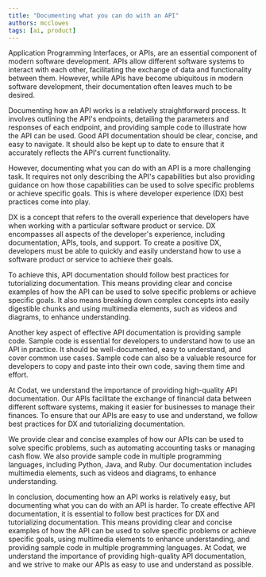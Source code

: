 ```yaml
---
title: "Documenting what you can do with an API"
authors: mcclowes
tags: [ai, product]
---
```


Application Programming Interfaces, or APIs, are an essential component of modern software development. APIs allow different software systems to interact with each other, facilitating the exchange of data and functionality between them. However, while APIs have become ubiquitous in modern software development, their documentation often leaves much to be desired.

<!--truncate-->

Documenting how an API works is a relatively straightforward process. It involves outlining the API's endpoints, detailing the parameters and responses of each endpoint, and providing sample code to illustrate how the API can be used. Good API documentation should be clear, concise, and easy to navigate. It should also be kept up to date to ensure that it accurately reflects the API's current functionality.

However, documenting what you can do with an API is a more challenging task. It requires not only describing the API's capabilities but also providing guidance on how those capabilities can be used to solve specific problems or achieve specific goals. This is where developer experience (DX) best practices come into play.

DX is a concept that refers to the overall experience that developers have when working with a particular software product or service. DX encompasses all aspects of the developer's experience, including documentation, APIs, tools, and support. To create a positive DX, developers must be able to quickly and easily understand how to use a software product or service to achieve their goals.

To achieve this, API documentation should follow best practices for tutorializing documentation. This means providing clear and concise examples of how the API can be used to solve specific problems or achieve specific goals. It also means breaking down complex concepts into easily digestible chunks and using multimedia elements, such as videos and diagrams, to enhance understanding.

Another key aspect of effective API documentation is providing sample code. Sample code is essential for developers to understand how to use an API in practice. It should be well-documented, easy to understand, and cover common use cases. Sample code can also be a valuable resource for developers to copy and paste into their own code, saving them time and effort.

At Codat, we understand the importance of providing high-quality API documentation. Our APIs facilitate the exchange of financial data between different software systems, making it easier for businesses to manage their finances. To ensure that our APIs are easy to use and understand, we follow best practices for DX and tutorializing documentation.

We provide clear and concise examples of how our APIs can be used to solve specific problems, such as automating accounting tasks or managing cash flow. We also provide sample code in multiple programming languages, including Python, Java, and Ruby. Our documentation includes multimedia elements, such as videos and diagrams, to enhance understanding.

In conclusion, documenting how an API works is relatively easy, but documenting what you can do with an API is harder. To create effective API documentation, it is essential to follow best practices for DX and tutorializing documentation. This means providing clear and concise examples of how the API can be used to solve specific problems or achieve specific goals, using multimedia elements to enhance understanding, and providing sample code in multiple programming languages. At Codat, we understand the importance of providing high-quality API documentation, and we strive to make our APIs as easy to use and understand as possible.